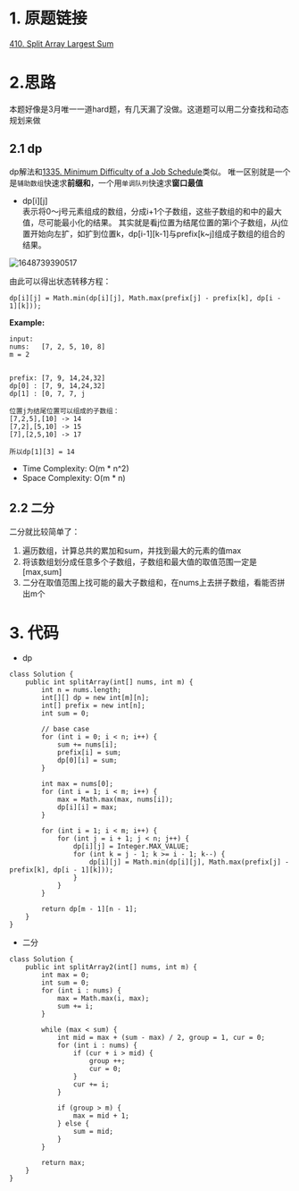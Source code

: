 # 1. 原题链接
[410. Split Array Largest Sum](https://leetcode.com/problems/split-array-largest-sum/)

# 2.思路
本题好像是3月唯一一道hard题，有几天漏了没做。这道题可以用二分查找和动态规划来做

## 2.1 dp
dp解法和[1335. Minimum Difficulty of a Job Schedule](https://leetcode.com/problems/minimum-difficulty-of-a-job-schedule/)类似。
唯一区别就是一个是`辅助数组`快速求**前缀和**，一个用`单调队列`快速求**窗口最值**

+ dp[i][j]  
表示将0～j号元素组成的数组，分成i+1个子数组，这些子数组的和中的最大值，尽可能最小化的结果。
其实就是看j位置为结尾位置的第i个子数组，从j位置开始向左扩，如扩到位置k，dp[i-1][k-1]与prefix[k~j]组成子数组的组合的结果。

![1648739390517](https://user-images.githubusercontent.com/101119184/161089789-7520e0ee-4cd6-4e4d-9f13-abd04eec7df7.gif)

由此可以得出状态转移方程：
```
dp[i][j] = Math.min(dp[i][j], Math.max(prefix[j] - prefix[k], dp[i - 1][k]));
```

**Example:**
```
input:
nums:   [7, 2, 5, 10, 8]
m = 2


prefix: [7, 9, 14,24,32]
dp[0] : [7, 9, 14,24,32]
dp[1] : [0, 7, 7, j
        
位置j为结尾位置可以组成的子数组：
[7,2,5],[10] -> 14
[7,2],[5,10] -> 15
[7],[2,5,10] -> 17

所以dp[1][3] = 14
```

+ Time Complexity: O(m * n^2)
+ Space Complexity: O(m * n)

## 2.2 二分
二分就比较简单了：
1. 遍历数组，计算总共的累加和sum，并找到最大的元素的值max
2. 将该数组划分成任意多个子数组，子数组和最大值的取值范围一定是[max,sum]
3. 二分在取值范围上找可能的最大子数组和，在nums上去拼子数组，看能否拼出m个

# 3. 代码
+ dp
```
class Solution {
    public int splitArray(int[] nums, int m) {
        int n = nums.length;
        int[][] dp = new int[m][n];
        int[] prefix = new int[n];
        int sum = 0;

        // base case
        for (int i = 0; i < n; i++) {
            sum += nums[i];
            prefix[i] = sum;
            dp[0][i] = sum;
        }

        int max = nums[0];
        for (int i = 1; i < m; i++) {
            max = Math.max(max, nums[i]);
            dp[i][i] = max;
        }

        for (int i = 1; i < m; i++) {
            for (int j = i + 1; j < n; j++) {
                dp[i][j] = Integer.MAX_VALUE;
                for (int k = j - 1; k >= i - 1; k--) {
                    dp[i][j] = Math.min(dp[i][j], Math.max(prefix[j] - prefix[k], dp[i - 1][k]));
                }
            }
        }

        return dp[m - 1][n - 1];
    }
}
```
+ 二分
```
class Solution {
    public int splitArray2(int[] nums, int m) {
        int max = 0;
        int sum = 0;
        for (int i : nums) {
            max = Math.max(i, max);
            sum += i;
        }

        while (max < sum) {
            int mid = max + (sum - max) / 2, group = 1, cur = 0;
            for (int i : nums) {
                if (cur + i > mid) {
                    group ++;
                    cur = 0;
                }
                cur += i;
            }

            if (group > m) {
                max = mid + 1;
            } else {
                sum = mid;
            }
        }

        return max;
    }
}
```
